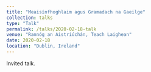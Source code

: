 ```yaml
---
title: "Meaisínfhoghlaim agus Gramadach na Gaeilge"
collection: talks
type: "Talk"
permalink: /talks/2020-02-18-talk
venue: "Rannóg an Aistriúchán, Teach Laighean"
date: 2020-02-18
location: "Dublin, Ireland"
---
```


Invited talk.
